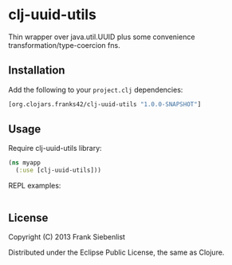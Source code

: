 # clj-uuid-utils

Thin wrapper over java.util.UUID plus some convenience transformation/type-coercion fns.

## Installation

Add the following to your `project.clj` dependencies:

```clojure
[org.clojars.franks42/clj-uuid-utils "1.0.0-SNAPSHOT"]
```

## Usage

Require clj-uuid-utils library:

```clojure
(ns myapp
  (:use [clj-uuid-utils]))
```

REPL examples:

```clojure

```


## License

Copyright (C) 2013 Frank Siebenlist

Distributed under the Eclipse Public License, the same as Clojure.
